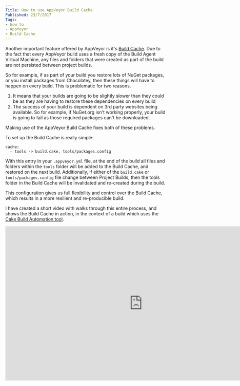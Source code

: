 ```yaml
---
Title: How to use AppVeyor Build Cache
Published: 23/7/2017
Tags:
- how to
- AppVeyor
- Build Cache
---
```


Another important feature offered by AppVeyor is it's [Build Cache](https://www.appveyor.com/docs/build-cache/).  Due to the fact that every AppVeyor build uses a fresh copy of the Build Agent Virtual Machine, any files and folders that were created as part of the build are not persisted between project builds.

So for example, if as part of your build you restore lots of NuGet packages, or you install packages from Chocolatey, then these things will have to happen on every build.  This is problematic for two reasons.

1. It means that your builds are going to be slightly slower than they could be as they are having to restore these dependencies on every build
2. The success of your build is dependent on 3rd party websites being available.  So for example, if NuGet.org isn't working properly, your build is going to fail as those required packages can't be downloaded.

Making use of the AppVeyor Build Cache fixes both of these problems.

To set up the Build Cache is really simple:

    cache:
      - tools -> build.cake, tools/packages.config

With this entry in your `.appveyor.yml` file, at the end of the build all files and folders within the `tools` folder will be added to the Build Cache, and restored on the next build.  Additionally, if either of the `build.cake` or `tools/packages.config` file change between Project Builds, then the tools folder in the Build Cache will be invalidated and re-created during the build.

This configuration gives us full flexibility and control over the Build Cache, which results in a more resilient and re-producible build.

I have created a short video with walks through this entire process, and shows the Build Cache in action, in the context of a build which uses the [Cake Build Automation tool](http://cakebuild.net/).

<iframe width="853" height="480" src="https://www.youtube.com/embed/ELb8l9nvWok" frameborder="0" allowfullscreen></iframe>